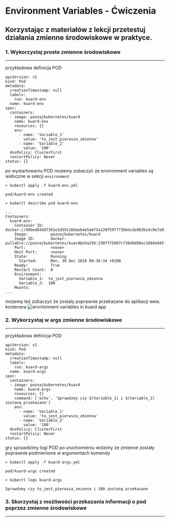 # Environment Variables - Ćwiczenia

## Korzystając z materiałów z lekcji przetestuj działania zmienne środowiskowe w praktyce.

### 1. Wykorzystaj proste zmienne środowiskowe

---

przykładowa definicja POD
```
apiVersion: v1
kind: Pod
metadata:
  creationTimestamp: null
  labels:
    run: kuard-env
  name: kuard-env
spec:
  containers:
  - image: poznajkubernetes/kuard
    name: kuard-env
    resources: {}
    env:
      - name: 'Variable_1'
        value: 'to_jest_pierwsza_zmienna'
      - name: 'Variable_2'
        value: '100'
  dnsPolicy: ClusterFirst
  restartPolicy: Never
status: {}
```

po wystartowaniu POD możemy zobaczyć że environment variables są widoczne w sekcji `environment`
```
> kubectl apply -f kuard-env.yml

pod/kuard-env created

> kubectl describe pod kuard-env

...
Containers:
  kuard-env:
    Container ID:   docker://99bed03dd7361e1d59110daeb4e5a6f3a120f59f773b6dcda983b14c9e7a91da
    Image:          poznajkubernetes/kuard
    Image ID:       docker-pullable://poznajkubernetes/kuard@sha256:230ff75987cf38d9d90ac1684d445f2d02f3edfa45865a0de35bc94f4a38c83b
    Port:           <none>
    Host Port:      <none>
    State:          Running
      Started:      Mon, 30 Dec 2019 09:36:34 +0100
    Ready:          True
    Restart Count:  0
    Environment:
      Variable_1:  to_jest_pierwsza_zmienna
      Variable_2:  100
    Mounts:
...
```

możemy też zobaczyć że zostaly poprawnie przekazane do aplikacji wew. kontenera
![envrionment variables in kuard app](./kuard-env.png)

### 2. Wykorzystaj w args zmienne środowiskowe

---

przykładowa definicja POD
```
apiVersion: v1
kind: Pod
metadata:
  creationTimestamp: null
  labels:
    run: kuard-args
  name: kuard-args
spec:
  containers:
  - image: poznajkubernetes/kuard
    name: kuard-args
    resources: {}
    command: ['echo', 'Sprawdzmy czy $(Variable_1) i $(Variable_2) zostaną przekazane']
    env:
      - name: 'Variable_1'
        value: 'to_jest_pierwsza_zmienna'
      - name: 'Variable_2'
        value: '100'
  dnsPolicy: ClusterFirst
  restartPolicy: Never
status: {}
```

gry sprawdzimy logi POD po uruchomieniu widzimy że zmienne zostały poprawnie podmienione w argumentach komendy
```
> kubectl apply -f kuard-args.yml

pod/kuard-args created

> kubectl logs kuard-args

Sprawdzmy czy to_jest_pierwsza_zmienna i 100 zostaną przekazane
```

### 3. Skorzystaj z możliwości przekazania informacji o pod poprzez zmienne środowiskowe

---